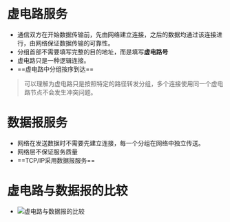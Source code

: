# 虚电路服务
- 通信双方在开始数据传输前，先由网络建立连接，之后的数据均通过该连接进行，由网络保证数据传输的可靠性。
- 分组首部不需要填写完整的目的地址，而是填写**虚电路号**
- 虚电路只是一种逻辑连接。
- ==虚电路中分组按序到达==
> 可以理解为虚电路只是按照特定的路径转发分组，多个连接使用同一个虚电路节点不会发生冲突问题。
# 数据报服务
- 网络在发送数据时不需要先建立连接，每一个分组在网络中独立传送。
- 网络层不保证服务质量
- ==TCP/IP采用数据报服务==
# 虚电路与数据报的比较
- ![虚电路与数据报的比较](http://oss.pyaxy.xyz/img/%E8%99%9A%E7%94%B5%E8%B7%AF%E4%B8%8E%E6%95%B0%E6%8D%AE%E6%8A%A5%E7%9A%84%E6%AF%94%E8%BE%83.png)